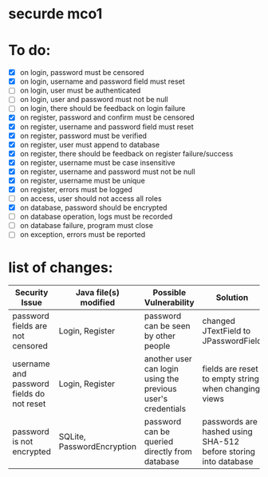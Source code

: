 # securde mco1

# To do:
- [x] on login, password must be censored
- [x] on login, username and password field must reset
- [ ] on login, user must be authenticated
- [ ] on login, user and password must not be null
- [ ] on login, there should be feedback on login failure
- [x] on register, password and confirm must be censored
- [x] on register, username and password field must reset
- [x] on register, password must be verified
- [x] on register, user must append to database
- [x] on register, there should be feedback on register failure/success
- [x] on register, username must be case insensitive
- [x] on register, username and password must not be null
- [x] on register, username must be unique
- [x] on register, errors must be logged
- [ ] on access, user should not access all roles
- [x] on database, password should be encrypted
- [ ] on database operation, logs must be recorded
- [ ] on database failure, program must close
- [ ] on exception, errors must be reported

# list of changes:
Security Issue | Java file(s) modified | Possible Vulnerability | Solution
-|-|-|-
password fields are not censored | Login, Register | password can be seen by other people | changed JTextField to JPasswordField
username and password fields do not reset | Login, Register | another user can login using the previous user's credentials | fields are reset to empty string when changing views
password is not encrypted | SQLite, PasswordEncryption | password can be queried directly from database | passwords are hashed using SHA-512 before storing into database